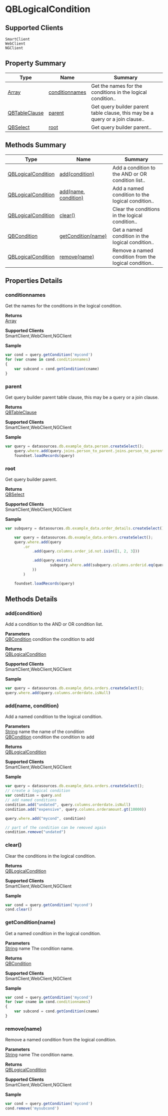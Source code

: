 #  QBLogicalCondition

## **Supported Clients**

    SmartClient
    WebClient
    NGClient

## Property Summary

| Type                                                  | Name                    | Summary                                                                                                           |
| ----------------------------------------------------- | ----------------------- | ----------------------------------------------------------------------------------------------------------------- |
| [Array](../JSLib/Array.md) | [conditionnames](QBLogicalCondition.md#conditionnames)                   | Get the names for the conditions in the logical condition..                                    |
| [QBTableClause](./QBTableClause.md) | [parent](QBLogicalCondition.md#parent)                   | Get query builder parent table clause, this may be a query or a join clause..                                    |
| [QBSelect](./QBSelect.md) | [root](QBLogicalCondition.md#root)                   | Get query builder parent..                                    |

## Methods Summary

| Type                                                  | Name                    | Summary                                                                                                           |
| ----------------------------------------------------- | ----------------------- | ----------------------------------------------------------------------------------------------------------------- |
| [QBLogicalCondition](./QBLogicalCondition.md) | [add(condition)](QBLogicalCondition.md#add-condition)                   | Add a condition to the AND or OR condition list..                                    |
| [QBLogicalCondition](./QBLogicalCondition.md) | [add(name, condition)](QBLogicalCondition.md#add-name-condition)                   | Add a named condition to the logical condition..                                    |
| [QBLogicalCondition](./QBLogicalCondition.md) | [clear()](QBLogicalCondition.md#clear)                   | Clear the conditions in the logical condition..                                    |
| [QBCondition](./QBCondition.md) | [getCondition(name)](QBLogicalCondition.md#getcondition-name)                   | Get a named condition in the logical condition..                                    |
| [QBLogicalCondition](./QBLogicalCondition.md) | [remove(name)](QBLogicalCondition.md#remove-name)                   | Remove a named condition from the logical condition..                                    |

## Properties Details

### conditionnames

Get the names for the conditions in the logical condition.

**Returns**\
[Array](../JSLib/Array.md) 

**Supported Clients**\
SmartClient,WebClient,NGClient

**Sample**

```javascript
var cond = query.getCondition('mycond')
for (var cname in cond.conditionnames)
{
	var subcond = cond.getCondition(cname)
}
```
### parent

Get query builder parent table clause, this may be a query or a join clause.

**Returns**\
[QBTableClause](./QBTableClause.md) 

**Supported Clients**\
SmartClient,WebClient,NGClient

**Sample**

```javascript
var query = datasources.db.example_data.person.createSelect();
	query.where.add(query.joins.person_to_parent.joins.person_to_parent.columns.name.eq('john'))
	foundset.loadRecords(query)
```
### root

Get query builder parent.

**Returns**\
[QBSelect](./QBSelect.md) 

**Supported Clients**\
SmartClient,WebClient,NGClient

**Sample**

```javascript
var subquery = datasources.db.example_data.order_details.createSelect();

	var query = datasources.db.example_data.orders.createSelect();
	query.where.add(query
		.or
			.add(query.columns.order_id.not.isin([1, 2, 3]))

			.add(query.exists(
					subquery.where.add(subquery.columns.orderid.eq(query.columns.order_id)).root
			))
		)

	foundset.loadRecords(query)
```

## Methods Details

### add(condition)

Add a condition to the AND or OR condition list.

**Parameters**\
[QBCondition](./QBCondition.md) condition the condition to add

**Returns**\
[QBLogicalCondition](./QBLogicalCondition.md) 

**Supported Clients**\
SmartClient,WebClient,NGClient

**Sample**

```javascript
var query = datasources.db.example_data.orders.createSelect();
query.where.add(query.columns.orderdate.isNull)
```
### add(name, condition)

Add a named condition to the logical condition.

**Parameters**\
[String](../JSLib/String.md) name the name of the condition\
[QBCondition](./QBCondition.md) condition the condition to add

**Returns**\
[QBLogicalCondition](./QBLogicalCondition.md) 

**Supported Clients**\
SmartClient,WebClient,NGClient

**Sample**

```javascript
var query = datasources.db.example_data.orders.createSelect();
// create a logical condition
var condition = query.and
// add named conditions
condition.add("undated", query.columns.orderdate.isNull)
condition.add("expensive", query.columns.orderamount.gt(10000))

query.where.add("mycond", condition)

// part of the condition can be removed again
condition.remove("undated")
```
### clear()

Clear the conditions in the logical condition.


**Returns**\
[QBLogicalCondition](./QBLogicalCondition.md) 

**Supported Clients**\
SmartClient,WebClient,NGClient

**Sample**

```javascript
var cond = query.getCondition('mycond')
cond.clear()
```
### getCondition(name)

Get a named condition in the logical condition.

**Parameters**\
[String](../JSLib/String.md) name The condition name.

**Returns**\
[QBCondition](./QBCondition.md) 

**Supported Clients**\
SmartClient,WebClient,NGClient

**Sample**

```javascript
var cond = query.getCondition('mycond')
for (var cname in cond.conditionnames)
{
	var subcond = cond.getCondition(cname)
}
```
### remove(name)

Remove a named condition from the logical condition.

**Parameters**\
[String](../JSLib/String.md) name The condition name.

**Returns**\
[QBLogicalCondition](./QBLogicalCondition.md) 

**Supported Clients**\
SmartClient,WebClient,NGClient

**Sample**

```javascript
var cond = query.getCondition('mycond')
cond.remove('mysubcond')
```

